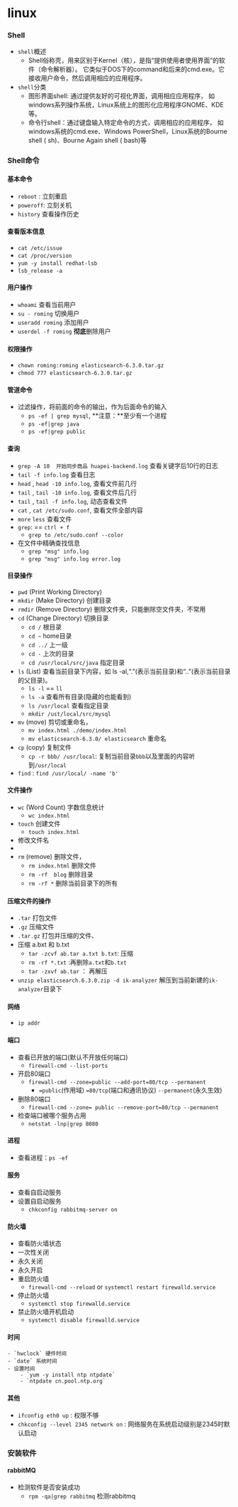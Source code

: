# linux

### Shell 
- `shell`概述
    - Shell俗称壳，用来区别于Kernel（核），是指“提供使用者使用界面”的软件（命令解析器）。
        它类似于DOS下的command和后来的cmd.exe。它接收用户命令，然后调用相应的应用程序。
-  `shell`分类
    - 图形界面shell: 通过提供友好的可视化界面，调用相应应用程序，
        如windows系列操作系统，Linux系统上的图形化应用程序GNOME、KDE等。
    - 命令行shell：通过键盘输入特定命令的方式，调用相应的应用程序，
        如windows系统的cmd.exe、Windows PowerShell，Linux系统的Bourne shell ( sh)、Bourne Again shell ( bash)等

### Shell命令


#### 基本命令
- `reboot` : 立刻重启
- `poweroff`: 立刻关机
- `history` 查看操作历史

#### 查看版本信息
- `cat /etc/issue`
- `cat /proc/version`
- `yum -y install redhat-lsb`
- `lsb_release -a`

#### 用户操作    
- `whoami` 查看当前用户
- `su - roming` 切换用户
- `useradd roming` 添加用户
- `userdel -f roming` **彻底**删除用户

#### 权限操作
- `chown roming:roming elasticsearch-6.3.0.tar.gz`
- `chmod 777 elasticsearch-6.3.0.tar.gz`

#### 管道命令
- 过滤操作，将前面的命令的输出，作为后面命令的输入
    - `ps -ef | grep mysql`, **注意：**至少有一个进程
    - `ps -ef|grep java`
    - `ps -ef|grep public`

#### 查询
- `grep -A 10  开始同步商品 huapei-backend.log` 查看关键字后10行的日志
- `tail -f info.log` 查看日志    
- `head` , `head -10 info.log`, 查看文件前几行 
- `tail` , `tail -10 info.log`, 查看文件后几行
- `tail` , `tail -f info.log`, 动态查看文件
- `cat` , `cat /etc/sudo.conf`, 查看文件全部内容
- `more`  `less` 查看文件
- `grep`: == `ctrl + f`
    - `grep to /etc/sudo.conf --color`
- 在文件中精确查找信息
    - `grep "msg" info.log`
    - `grep "msg" info.log error.log`

#### 目录操作
-  `pwd` (Print Working Directory) 
-  `mkdir` (Make Directory) 创建目录
- `rmdir` (Remove Directory) 删除文件夹，只能删除空文件夹，不常用
-  `cd` (Change Directory) 切换目录 
    - `cd /` 根目录
    - `cd ~`  home目录
    - `cd ../` 上一级
    - `cd -` 上次的目录
    - `cd /usr/local/src/java` 指定目录 
-  `ls` (List) 查看当前目录下内容，如 ls -al,“.”(表示当前目录)和“..”(表示当前目录的父目录)。
    - `ls -l` == `ll`
    - `ls -a` 查看所有目录(隐藏的也能看到)
    - `ls /usr/local` 查看指定目录
    - `mkdir /ust/local/src/mysql`
-  `mv` (move) 剪切或重命名，
    - `mv index.html ./demo/index.html`
    - `mv elasticsearch-6.3.0/ elasticsearch` 重命名
-  `cp` (copy) 复制文件
    - `cp -r bbb/ /usr/local`: 复制当前目录`bbb`以及里面的内容听到`/usr/local`
- `find` : `find /usr/local/ -name 'b'`        

#### 文件操作
- `wc` (Word Count) 字数信息统计
    - `wc index.html`
- `touch` 创建文件
    - `touch index.html`
- 修改文件名
-     
-  `rm` (remove) 删除文件，
    - `rm index.html` 删除文件
    - `rm -rf  blog` 删除目录
    - `rm -rf *` 删除当前目录下的所有

#### 压缩文件的操作
- `.tar` 打包文件
- `.gz` 压缩文件
- `.tar.gz` 打包并压缩的文件、
- 压缩 a.bxt 和 b.txt
    - `tar -zcvf ab.tar a.txt b.txt`: 压缩
    - `rm -rf *.txt` :再删除`a.txt`和`b.txt`
    - `tar -zxvf ab.tar` ： 再解压
- `unzip elasticsearch.6.3.0.zip -d ik-analyzer` 解压到当前新建的`ik-analyzer`目录下       


#### 网络
- `ip addr`


#### 端口
- 查看已开放的端口(默认不开放任何端口)
    - `firewall-cmd --list-ports`
- 开启80端口
    - `firewall-cmd --zone=public --add-port=80/tcp --permanent`
        - `=public`(作用域) `=80/tcp`(端口和通讯协议) `--permanent`(永久生效)
- 删除80端口
    - `firewall-cmd --zone= public --remove-port=80/tcp --permanent`
- 检查端口被哪个服务占用
    - `netstat -lnp|grep 8080`


#### 进程
- 查看进程：`ps -ef`


#### 服务
- 查看自启动服务
- 设置自启动服务
    - `chkconfig rabbitmq-server on`


#### 防火墙
- 查看防火墙状态
- 一次性关闭
- 永久关闭  
- 永久开启    
- 重启防火墙
    - `firewall-cmd --reload` or `systemctl restart firewalld.service `  
- 停止防火墙
    - `systemctl stop firewalld.service`
- 禁止防火墙开机启动
    - `systemctl disable firewalld.service`


#### 时间
    - `hwclock` 硬件时间
    - `date` 系统时间
    - 设置时间
        - `yum -y install ntp ntpdate`
        - `ntpdate cn.pool.ntp.org`


#### 其他
- `ifconfig eth0 up` : 权限不够
- `chkconfig --level 2345 network on` : 网络服务在系统启动级别是2345时默认启动


### 安装软件

#### rabbitMQ

- 检测软件是否安装成功
    - `rpm -qa|grep rabbitmq` 检测rabbitmq

